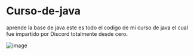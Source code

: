 # Curso-de-java
aprende la base de java este es todo el codigo de mi curso de java el cual fue impartido por Discord totalmente desde cero.

![image](https://github.com/user-attachments/assets/da62c84f-debb-48a2-9c4b-bd5c0a281098)
